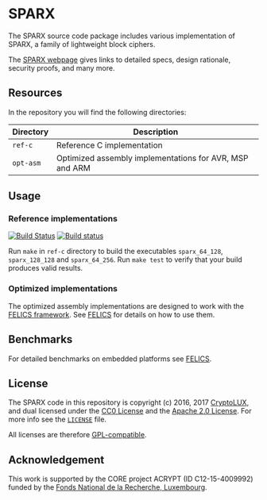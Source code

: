 # SPARX

The SPARX source code package includes various implementation of SPARX, 
a family of lightweight block ciphers.

The [SPARX webpage](https://www.cryptolux.org/index.php/SPARX) gives links to 
detailed specs, design rationale, security proofs, and many more.

## Resources

In the repository you will find the following directories:

Directory | Description
----------|---------------------------------------------------------------------
`ref-c`   | Reference C implementation
`opt-asm` | Optimized assembly implementations for AVR, MSP and ARM

## Usage

### Reference implementations
[![Build Status](https://travis-ci.org/cryptolu/SPARX.svg?branch=master)](https://travis-ci.org/cryptolu/SPARX)
[![Build status](https://ci.appveyor.com/api/projects/status/g7ol0icxdeq2er2b?svg=true)](https://ci.appveyor.com/project/cryptolu/SPARX)

Run `make` in `ref-c` directory to build the executables `sparx_64_128`, 
`sparx_128_128` and `sparx_64_256`. Run `make test` to verify that your build 
produces valid results.

### Optimized implementations
The optimized assembly implementations are designed to work with the
[FELICS framework](https://www.cryptolux.org/index.php/FELICS). 
See [FELICS](https://www.cryptolux.org/index.php/FELICS) for details 
on how to use them.

## Benchmarks

For detailed benchmarks on embedded platforms see 
[FELICS](https://www.cryptolux.org/index.php/FELICS).

## License

The SPARX code in this repository is copyright (c) 2016, 2017 
[CryptoLUX](https://www.cryptolux.org), and dual licensed under the
[CC0 License](https://creativecommons.org/about/cc0) and the
[Apache 2.0 License](http://www.apache.org/licenses/LICENSE-2.0). For more info
see the [`LICENSE`](LICENSE) file.

All licenses are therefore [GPL-compatible](https://www.gnu.org/licenses/license-list.en.html#GPLCompatibleLicenses).

## Acknowledgement
This work is supported by the CORE project ACRYPT (ID C12-15-4009992) funded by 
the [Fonds National de la Recherche, Luxembourg](https://www.fnr.lu/).
